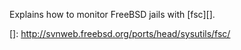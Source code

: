 Explains how to monitor FreeBSD jails with [fsc][].

[]: http://svnweb.freebsd.org/ports/head/sysutils/fsc/
